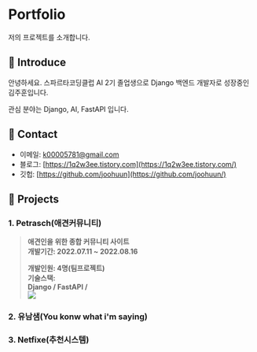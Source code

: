 # Portfolio
저의 프로젝트를 소개합니다.

## 📌 Introduce
안녕하세요. 스파르타코딩클럽 AI 2기 졸업생으로 Django 백엔드 개발자로 성장중인 김주훈입니다.

관심 분야는 Django, AI, FastAPI 입니다.

## 📌 Contact
- 이메일: [k00005781@gmail.com](k00005781@gmail.com)
- 블로그: [https://1q2w3ee.tistory.com](https://1q2w3ee.tistory.com/)
- 깃헙: [https://github.com/joohuun](https://github.com/joohuun/)

## 📌 Projects


### 1. Petrasch(애견커뮤니티)
> __애견인을 위한 종합 커뮤니티 사이트__   
> __개발기간: 2022.07.11 ~ 2022.08.16__   
> 
> __개발인원: 4명(팀프로젝트)__   
> __기술스택:__   
> __Django / FastAPI /__   
> <img src="https://img.shields.io/badge/django-092E20?style=for-the-badge&logo=django&logoColor=white">

### 2. 유남샘(You konw what i'm saying)

### 3. Netfixe(추천시스템)
